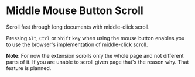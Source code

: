 # Middle Mouse Button Scroll

Scroll fast through long documents with middle-click scroll.

Pressing `Alt`, `Ctrl` or `Shift` key when using the mouse button enables you to use the browser's implementation of middle-click scroll.

**Note**: For now the extension scrolls only the whole page and not different parts of it. If you are unable to scroll given page that's the reason why. That feature is planned.